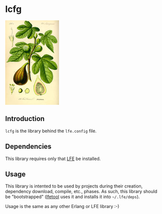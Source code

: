 # lcfg

<a href="resources/images/Illustration_Ficus_carica0.jpg"><img src="resources/images/Illustration_Ficus_carica0-small.jpg"/></a>


## Introduction


``lcfg`` is the library behind the ``lfe.config`` file.


## Dependencies

This library requires only that [LFE](https://github.com/rvirding/lfe) be
installed.


## Usage

This library is intented to be used by projects during their creation,
dependency download, compile, etc., phases. As such, this library should
be "bootstrapped" ([lfetool](https://github.com/lfe/lfetool) uses it and
installs it into ``~/.lfe/deps``).

Usage is the same as any other Erlang or LFE library :-)

```cl

```
